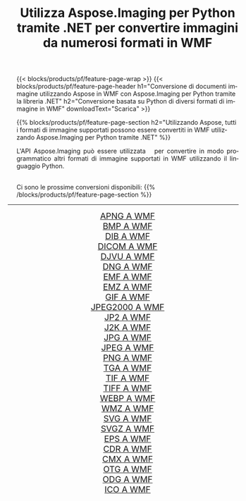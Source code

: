 ﻿---
title: Utilizza Aspose.Imaging per Python tramite .NET per convertire immagini da numerosi formati in WMF 
weight: 3920
url: /it/python-net/conversion/to/wmf 
lang: it
langdirlevel: 2
locales: zh-hans,ja,it,ru,de,es,fr,nl,id,lt,pl,pt,vi,tr,ko,zh-hant,ar,hi,th,sv,cs,uk,he
description: Puoi utilizzare Aspose.Imaging per Python tramite la libreria .NET per convertire da una varietà di formati in WMF
---

{{< blocks/products/pf/feature-page-wrap >}}
{{< blocks/products/pf/feature-page-header h1="Conversione di documenti immagine utilizzando Aspose in WMF con Aspose.Imaging per Python tramite la libreria .NET" h2="Conversione basata su Python di diversi formati di immagine in WMF" downloadText="Scarica" >}}


{{% blocks/products/pf/feature-page-section  h2="Utilizzando Aspose, tutti i formati di immagine supportati possono essere convertiti in WMF utilizzando Aspose.Imaging per Python tramite .NET" %}}
<p align=justify>L'API Aspose.Imaging può essere utilizzata   per convertire in modo programmatico altri formati di immagine supportati in WMF utilizzando il linguaggio Python.</p>
<br/>
Ci sono le prossime conversioni disponibili:
{{% /blocks/products/pf/feature-page-section %}}
<div class="container-fluid productfamilypage bg-gray">
    <div class="convertypes bg-gray agp-content section">
        <div class="container">
		<hr style="margin-left:-20px;"/>
		<div class="row other-converters" style="gap: 10px;font-size: 19px;text-align:center;">
		    <div class='col-md-2 other-converter remove-lp remove-rp'><a href="/imaging/it/python-net/conversion/apng-to-wmf" style="padding:15px;">APNG A WMF</a></div>
<div class='col-md-2 other-converter remove-lp remove-rp'><a href="/imaging/it/python-net/conversion/bmp-to-wmf" style="padding:15px;">BMP A WMF</a></div>
<div class='col-md-2 other-converter remove-lp remove-rp'><a href="/imaging/it/python-net/conversion/dib-to-wmf" style="padding:15px;">DIB A WMF</a></div>
<div class='col-md-2 other-converter remove-lp remove-rp'><a href="/imaging/it/python-net/conversion/dicom-to-wmf" style="padding:15px;">DICOM A WMF</a></div>
<div class='col-md-2 other-converter remove-lp remove-rp'><a href="/imaging/it/python-net/conversion/djvu-to-wmf" style="padding:15px;">DJVU A WMF</a></div>
<div class='col-md-2 other-converter remove-lp remove-rp'><a href="/imaging/it/python-net/conversion/dng-to-wmf" style="padding:15px;">DNG A WMF</a></div>
<div class='col-md-2 other-converter remove-lp remove-rp'><a href="/imaging/it/python-net/conversion/emf-to-wmf" style="padding:15px;">EMF A WMF</a></div>
<div class='col-md-2 other-converter remove-lp remove-rp'><a href="/imaging/it/python-net/conversion/emz-to-wmf" style="padding:15px;">EMZ A WMF</a></div>
<div class='col-md-2 other-converter remove-lp remove-rp'><a href="/imaging/it/python-net/conversion/gif-to-wmf" style="padding:15px;">GIF A WMF</a></div>
<div class='col-md-2 other-converter remove-lp remove-rp'><a href="/imaging/it/python-net/conversion/jpeg2000-to-wmf" style="padding:15px;">JPEG2000 A WMF</a></div>
<div class='col-md-2 other-converter remove-lp remove-rp'><a href="/imaging/it/python-net/conversion/jp2-to-wmf" style="padding:15px;">JP2 A WMF</a></div>
<div class='col-md-2 other-converter remove-lp remove-rp'><a href="/imaging/it/python-net/conversion/j2k-to-wmf" style="padding:15px;">J2K A WMF</a></div>
<div class='col-md-2 other-converter remove-lp remove-rp'><a href="/imaging/it/python-net/conversion/jpg-to-wmf" style="padding:15px;">JPG A WMF</a></div>
<div class='col-md-2 other-converter remove-lp remove-rp'><a href="/imaging/it/python-net/conversion/jpeg-to-wmf" style="padding:15px;">JPEG A WMF</a></div>
<div class='col-md-2 other-converter remove-lp remove-rp'><a href="/imaging/it/python-net/conversion/png-to-wmf" style="padding:15px;">PNG A WMF</a></div>
<div class='col-md-2 other-converter remove-lp remove-rp'><a href="/imaging/it/python-net/conversion/tga-to-wmf" style="padding:15px;">TGA A WMF</a></div>
<div class='col-md-2 other-converter remove-lp remove-rp'><a href="/imaging/it/python-net/conversion/tif-to-wmf" style="padding:15px;">TIF A WMF</a></div>
<div class='col-md-2 other-converter remove-lp remove-rp'><a href="/imaging/it/python-net/conversion/tiff-to-wmf" style="padding:15px;">TIFF A WMF</a></div>
<div class='col-md-2 other-converter remove-lp remove-rp'><a href="/imaging/it/python-net/conversion/webp-to-wmf" style="padding:15px;">WEBP A WMF</a></div>
<div class='col-md-2 other-converter remove-lp remove-rp'><a href="/imaging/it/python-net/conversion/wmz-to-wmf" style="padding:15px;">WMZ A WMF</a></div>
<div class='col-md-2 other-converter remove-lp remove-rp'><a href="/imaging/it/python-net/conversion/svg-to-wmf" style="padding:15px;">SVG A WMF</a></div>
<div class='col-md-2 other-converter remove-lp remove-rp'><a href="/imaging/it/python-net/conversion/svgz-to-wmf" style="padding:15px;">SVGZ A WMF</a></div>
<div class='col-md-2 other-converter remove-lp remove-rp'><a href="/imaging/it/python-net/conversion/eps-to-wmf" style="padding:15px;">EPS A WMF</a></div>
<div class='col-md-2 other-converter remove-lp remove-rp'><a href="/imaging/it/python-net/conversion/cdr-to-wmf" style="padding:15px;">CDR A WMF</a></div>
<div class='col-md-2 other-converter remove-lp remove-rp'><a href="/imaging/it/python-net/conversion/cmx-to-wmf" style="padding:15px;">CMX A WMF</a></div>
<div class='col-md-2 other-converter remove-lp remove-rp'><a href="/imaging/it/python-net/conversion/otg-to-wmf" style="padding:15px;">OTG A WMF</a></div>
<div class='col-md-2 other-converter remove-lp remove-rp'><a href="/imaging/it/python-net/conversion/odg-to-wmf" style="padding:15px;">ODG A WMF</a></div>
<div class='col-md-2 other-converter remove-lp remove-rp'><a href="/imaging/it/python-net/conversion/ico-to-wmf" style="padding:15px;">ICO A WMF</a></div>
                </div>
        </div>
    </div>
</div>
<br/>

